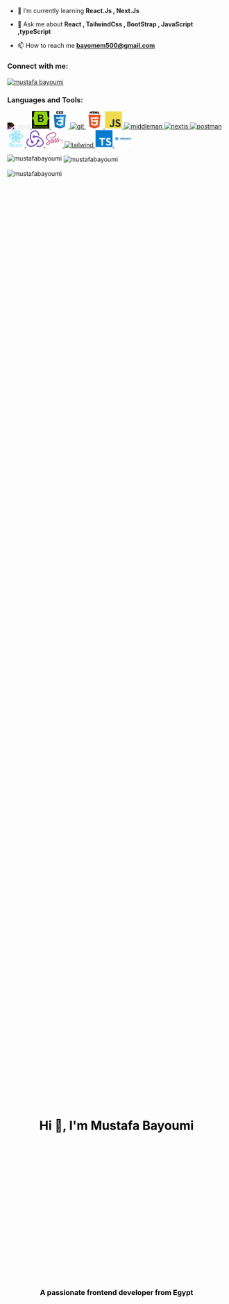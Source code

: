 <!-- صورة الغلاف وصورة الشخصية -->
<!--<div style="position: relative; text-align: center; color: white; margin-bottom: 30px;">
  <img src="https://media.licdn.com/dms/image/v2/D5616AQF2dpW35x9w3Q/profile-displaybackgroundimage-shrink_350_1400/profile-displaybackgroundimage-shrink_350_1400/0/1724254548646?e=1732752000&v=beta&t=v5kBYXkqX7b6Q8LQk5TRnSn2qVLZZrQVGVtsIHmpOjc" alt="Cover Photo" style="width: 100%; height: 300px; object-fit: cover;">
 --!>
  <!-- صورة شخصية -->
<!-- <img src="https://scontent.fcai20-3.fna.fbcdn.net/v/t39.30808-6/407804306_6211351205635102_3510294879559885453_n.jpg?_nc_cat=100&ccb=1-7&_nc_sid=6ee11a&_nc_ohc=Cx-QLhIoLSEQ7kNvgG0xJIR&_nc_ht=scontent.fcai20-3.fna&_nc_gid=ANr8pBMKoNXOxxsa4wjum3G&oh=00_AYBMvG5goQURkDsXbklRQ5z39iDbDSq-ikeDcNo0q7kctg&oe=66F8AD0D" alt="Profile Photo" style="width: 450px; height: 450px; border-radius: 50%; position: absolute; top: 50%; left: 50%; transform: translate(-50%, -50%); border: 5px solid white;"> --!>
  
  <!-- النص في مقدمة صورة الغلاف -->
  <h1 style="position: absolute; top: 65%; left: 50%; transform: translate(-50%, -50%); color: black;">Hi 👋, I'm Mustafa Bayoumi</h1>
  <h3 style="position: absolute; top: 75%; left: 50%; transform: translate(-50%, -50%); color: black;">A passionate frontend developer from Egypt</h3>
</div>

- 🌱 I’m currently learning **React.Js , Next.Js**

- 💬 Ask me about **React , TailwindCss , BootStrap , JavaScript ,typeScript**

- 📫 How to reach me **bayomem500@gmail.com**

<h3 align="left">Connect with me:</h3>
<p align="left">
  <a href="https://www.linkedin.com/in/mustafa-bayoumi-90a940233" target="blank"><img align="center" src="https://raw.githubusercontent.com/rahuldkjain/github-profile-readme-generator/master/src/images/icons/Social/linked-in-alt.svg" alt="mustafa bayoumi" height="30" width="40" /></a>
</p>

<h3 align="left">Languages and Tools:</h3>
<p align="left"> 
  <!-- Babel -->
  <a href="https://babeljs.io/" target="_blank" rel="noreferrer"> 
    <img src="https://www.vectorlogo.zone/logos/babeljs/babeljs-icon.svg" alt="babel" style="filter: invert(100%); width: 40px; height: 40px;"> 
  </a> 
  <!-- Bootstrap -->
  <a href="https://getbootstrap.com" target="_blank" rel="noreferrer"> 
    <img src="https://raw.githubusercontent.com/devicons/devicon/master/icons/bootstrap/bootstrap-plain-wordmark.svg" alt="bootstrap" style="filter: invert(100%); width: 40px; height: 40px;"> 
  </a> 
  <!-- باقي الأدوات -->
  <a href="https://www.w3schools.com/css/" target="_blank" rel="noreferrer"> 
    <img src="https://raw.githubusercontent.com/devicons/devicon/master/icons/css3/css3-original-wordmark.svg" alt="css3" width="40" height="40"/> 
  </a> 
  <a href="https://git-scm.com/" target="_blank" rel="noreferrer"> 
    <img src="https://www.vectorlogo.zone/logos/git-scm/git-scm-icon.svg" alt="git" width="40" height="40"/> 
  </a> 

  <a href="https://www.w3.org/html/" target="_blank" rel="noreferrer"> 
    <img src="https://raw.githubusercontent.com/devicons/devicon/master/icons/html5/html5-original-wordmark.svg" alt="html5" width="40" height="40"/> 
  </a> 
  <a href="https://developer.mozilla.org/en-US/docs/Web/JavaScript" target="_blank" rel="noreferrer"> 
    <img src="https://raw.githubusercontent.com/devicons/devicon/master/icons/javascript/javascript-original.svg" alt="javascript" width="40" height="40"/> 
  </a> 
  <a href="https://middlemanapp.com/" target="_blank" rel="noreferrer"> 
    <img src="https://raw.githubusercontent.com/leungwensen/svg-icon/b84b3f3a3da329b7c1d02346865f8e98beb05413/dist/svg/logos/middleman.svg" alt="middleman" width="40" height="40"/> 
  </a> 
  <a href="https://nextjs.org/" target="_blank" rel="noreferrer"> 
    <img src="https://cdn.worldvectorlogo.com/logos/nextjs-2.svg" alt="nextjs" width="40" height="40"/> 
  </a> 
  <a href="https://postman.com" target="_blank" rel="noreferrer"> 
    <img src="https://www.vectorlogo.zone/logos/getpostman/getpostman-icon.svg" alt="postman" width="40" height="40"/> 
  </a> 
  <a href="https://reactjs.org/" target="_blank" rel="noreferrer"> 
    <img src="https://raw.githubusercontent.com/devicons/devicon/master/icons/react/react-original-wordmark.svg" alt="react" width="40" height="40"/> 
  </a> 
  <a href="https://redux.js.org" target="_blank" rel="noreferrer"> 
    <img src="https://raw.githubusercontent.com/devicons/devicon/master/icons/redux/redux-original.svg" alt="redux" width="40" height="40"/> 
  </a> 
  <a href="https://sass-lang.com" target="_blank" rel="noreferrer"> 
    <img src="https://raw.githubusercontent.com/devicons/devicon/master/icons/sass/sass-original.svg" alt="sass" width="40" height="40"/> 
  </a> 
  <a href="https://tailwindcss.com/" target="_blank" rel="noreferrer"> 
    <img src="https://www.vectorlogo.zone/logos/tailwindcss/tailwindcss-icon.svg" alt="tailwind" width="40" height="40"/> 
  </a> 
  <a href="https://www.typescriptlang.org/" target="_blank" rel="noreferrer"> 
    <img src="https://raw.githubusercontent.com/devicons/devicon/master/icons/typescript/typescript-original.svg" alt="typescript" width="40" height="40"/> 
  </a> 
  <a href="https://webpack.js.org" target="_blank" rel="noreferrer"> 
    <img src="https://raw.githubusercontent.com/devicons/devicon/d00d0969292a6569d45b06d3f350f463a0107b0d/icons/webpack/webpack-original-wordmark.svg" alt="webpack" width="40" height="40"/> 
  </a> 
</p>

<p><img align="left" src="https://github-readme-stats.vercel.app/api/top-langs?username=mustafabayoumi&show_icons=true&locale=en&layout=compact" alt="mustafabayoumi" /></p>

<p>&nbsp;<img align="center" src="https://github-readme-stats.vercel.app/api?username=mustafabayoumi&show_icons=true&locale=en" alt="mustafabayoumi" /></p>

<p><img align="center" src="https://github-readme-streak-stats.herokuapp.com/?user=mustafabayoumi&" alt="mustafabayoumi" /></p>
